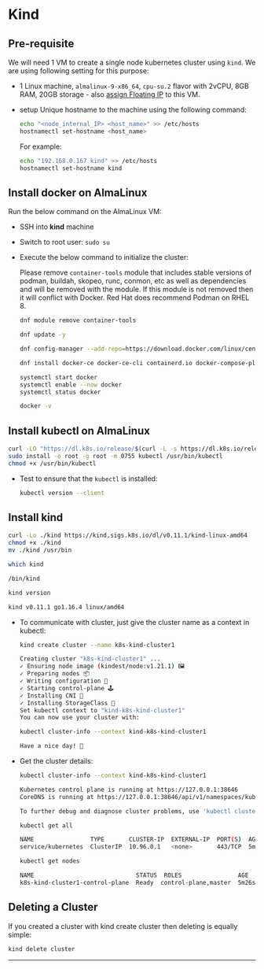 # Kind

## Pre-requisite

We will need 1 VM to create a single node kubernetes cluster using `kind`.
We are using following setting for this purpose:

- 1 Linux machine, `almalinux-9-x86_64`, `cpu-su.2` flavor with 2vCPU, 8GB RAM,
20GB storage - also [assign Floating IP](../../openstack/create-and-connect-to-the-VM/assign-a-floating-IP.md)
 to this VM.

- setup Unique hostname to the machine using the following command:

    ```sh
    echo "<node_internal_IP> <host_name>" >> /etc/hosts
    hostnamectl set-hostname <host_name>
    ```

    For example:

    ```sh
    echo "192.168.0.167 kind" >> /etc/hosts
    hostnamectl set-hostname kind
    ```

## Install docker on AlmaLinux

Run the below command on the AlmaLinux VM:

- SSH into **kind** machine

- Switch to root user: `sudo su`

- Execute the below command to initialize the cluster:

    Please remove `container-tools` module that includes stable versions of podman,
    buildah, skopeo, runc, conmon, etc as well as dependencies and will be removed
    with the module. If this module is not removed then it will conflict with Docker.
    Red Hat does recommend Podman on RHEL 8.

    ```sh
    dnf module remove container-tools

    dnf update -y

    dnf config-manager --add-repo=https://download.docker.com/linux/centos/docker-ce.repo

    dnf install docker-ce docker-ce-cli containerd.io docker-compose-plugin

    systemctl start docker
    systemctl enable --now docker
    systemctl status docker

    docker -v
    ```

## Install kubectl on AlmaLinux

```sh
curl -LO "https://dl.k8s.io/release/$(curl -L -s https://dl.k8s.io/release/stable.txt)/bin/linux/amd64/kubectl"
sudo install -o root -g root -m 0755 kubectl /usr/bin/kubectl
chmod +x /usr/bin/kubectl
```

- Test to ensure that the `kubectl` is installed:

    ```sh
    kubectl version --client
    ```

## Install kind

```sh
curl -Lo ./kind https://kind.sigs.k8s.io/dl/v0.11.1/kind-linux-amd64
chmod +x ./kind
mv ./kind /usr/bin
```

```sh
which kind

/bin/kind
```

```sh
kind version

kind v0.11.1 go1.16.4 linux/amd64
```

- To communicate with cluster, just give the cluster name as a context in kubectl:

    ```sh
    kind create cluster --name k8s-kind-cluster1

    Creating cluster "k8s-kind-cluster1" ...
    ✓ Ensuring node image (kindest/node:v1.21.1) 🖼
    ✓ Preparing nodes 📦
    ✓ Writing configuration 📜
    ✓ Starting control-plane 🕹️
    ✓ Installing CNI 🔌
    ✓ Installing StorageClass 💾
    Set kubectl context to "kind-k8s-kind-cluster1"
    You can now use your cluster with:

    kubectl cluster-info --context kind-k8s-kind-cluster1

    Have a nice day! 👋
    ```

- Get the cluster details:

    ```sh
    kubectl cluster-info --context kind-k8s-kind-cluster1

    Kubernetes control plane is running at https://127.0.0.1:38646
    CoreDNS is running at https://127.0.0.1:38646/api/v1/namespaces/kube-system/services/kube-dns:dns/proxy

    To further debug and diagnose cluster problems, use 'kubectl cluster-info dump'.
    ```

    ```sh
    kubectl get all

    NAME                TYPE       CLUSTER-IP  EXTERNAL-IP  PORT(S)  AGE
    service/kubernetes  ClusterIP  10.96.0.1   <none>       443/TCP  5m25s
    ```

    ```sh
    kubectl get nodes

    NAME                             STATUS  ROLES                AGE    VERSION
    k8s-kind-cluster1-control-plane  Ready  control-plane,master  5m26s  v1.21.1
    ```

## Deleting a Cluster

If you created a cluster with kind create cluster then deleting is equally simple:

```sh
kind delete cluster
```

---
